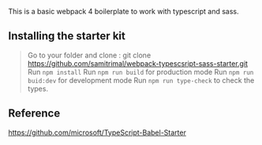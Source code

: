 This is a basic webpack 4 boilerplate to work with typescript and sass.


## Installing the starter kit
 
 > Go to your folder and clone : git clone https://github.com/samitrimal/webpack-typescsript-sass-starter.git
 > Run ``` npm install ```
 > Run ``` npm run build ``` for production mode
 > Run ``` npm run buid:dev ``` for development mode
 > Run ``` npm run type-check ``` to check the types.



## Reference

https://github.com/microsoft/TypeScript-Babel-Starter